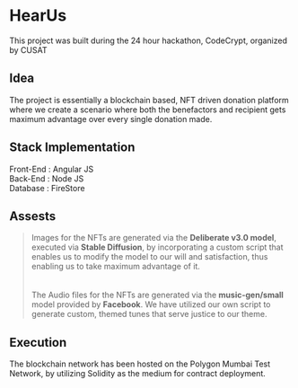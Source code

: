 # HearUs

This project was built during the 24 hour hackathon, CodeCrypt, organized by CUSAT

## Idea

The project is essentially a blockchain based, NFT driven donation platform where we create a scenario where both the benefactors and recipient gets maximum advantage over every single donation made.

## Stack Implementation

Front-End  : Angular JS <br />
Back-End   : Node JS <br />
Database   : FireStore <br />

## Assests

> Images for the NFTs are generated via the **Deliberate v3.0 model**, executed via **Stable Diffusion**, by incorporating a custom script that enables us to modify the model to our will and satisfaction, thus enabling us to take maximum advantage of it. <br /><br /><br />
> The Audio files for the NFTs are generated via the **music-gen/small** model provided by **Facebook**. We have utilized our own script to generate custom, themed tunes that serve justice to our theme.

## Execution 

The blockchain network has been hosted on the Polygon Mumbai Test Network, by utilizing Solidity as the medium for contract deployment.
